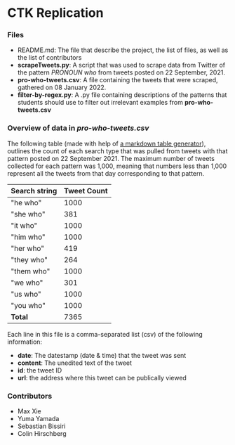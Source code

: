 # CTK Replication

### Files
- README.md: The file that describe the project, the list of files, as well as the list of contributors
- **scrapeTweets.py**: A script that was used to scrape data from Twitter of the pattern _PRONOUN who_ from tweets posted on 22 September, 2021. 
- **pro-who-tweets.csv**: A file containing the tweets that were scraped, gathered on 08 January 2022.
- **filter-by-regex.py**: A .py file containing descriptions of the patterns that students should use to filter out irrelevant examples from **pro-who-tweets.csv**
### Overview of data in _pro-who-tweets.csv_

The following table (made with help of [a markdown table generator](https://www.tablesgenerator.com/markdown_tables)), outlines the count of each search type that was pulled from tweets with that pattern posted on 22 September 2021. The maximum number of tweets collected for each pattern was 1,000, meaning that numbers less than 1,000 represent all the tweets from that day corresponding to that pattern.

| **Search string** | **Tweet Count** |
|-------------------|-----------------|
| "he who"          | 1000            |
| "she who"         | 381             |
| "it who"          | 1000            |
| "him who"         | 1000            |
| "her who"         | 419             |
| "they who"        | 264             |
| "them who"        | 1000            |
| "we who"          | 301             |
| "us who"          | 1000            |
| "you who"         | 1000            |
| **Total**         | 7365            |

Each line in this file is a comma-separated list (csv) of the following information:
  - **date**: The datestamp (date & time) that the tweet was sent 
  - **content**: The unedited text of the tweet
  - **id**: the tweet ID 
  - **url**: the address where this tweet can be publically viewed

### Contributors
- Max Xie
- Yuma Yamada
- Sebastian Bissiri
- Colin Hirschberg

